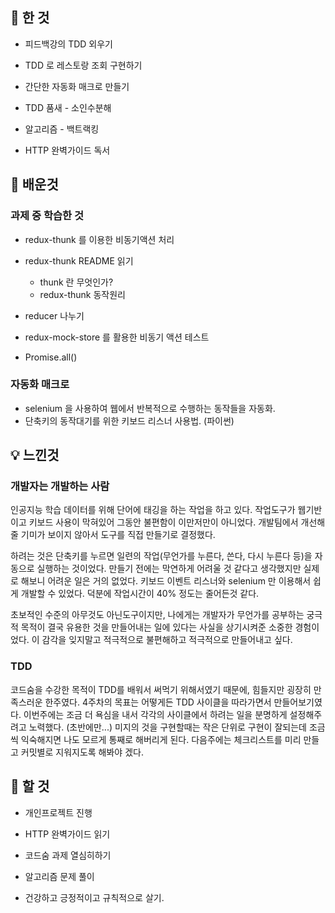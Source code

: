 ## 🎉 한 것

- 피드백강의 TDD 외우기

- TDD 로 레스토랑 조회 구현하기

- 간단한 자동화 매크로 만들기

- TDD 품새 - 소인수분해 

- 알고리즘 - 백트랙킹 

- HTTP 완벽가이드 독서

  

## 📗 배운것

### 과제 중 학습한 것

- redux-thunk 를 이용한 비동기액션 처리
- redux-thunk README 읽기
  - thunk 란 무엇인가?
  - redux-thunk 동작원리
- reducer 나누기
- redux-mock-store 를 활용한 비동기 액션 테스트

- Promise.all()

### 자동화 매크로

- selenium 을 사용하여 웹에서 반복적으로 수행하는 동작들을 자동화.
- 단축키의 동작대기를 위한 키보드 리스너 사용법. (파이썬)



## 💡 느낀것

### 개발자는 개발하는 사람

인공지능 학습 데이터를 위해 단어에 태깅을 하는 작업을 하고 있다. 작업도구가 웹기반이고 키보드 사용이 막혀있어 그동안 불편함이 이만저만이 아니었다. 개발팀에서 개선해줄 기미가 보이지 않아서 도구를 직접 만들기로 결정했다. 

하려는 것은 단축키를 누르면 일련의 작업(무언가를 누른다, 쓴다, 다시 누른다 등)을 자동으로 실행하는 것이었다. 만들기 전에는 막연하게 어려울 것 같다고 생각했지만 실제로 해보니 어려운 일은 거의 없었다. 키보드 이벤트 리스너와 selenium 만 이용해서 쉽게 개발할 수 있었다. 덕분에 작업시간이 40% 정도는 줄어든것 같다.

초보적인 수준의 아무것도 아닌도구이지만, 나에게는 개발자가 무언가를 공부하는 궁극적 목적이 결국 유용한 것을 만들어내는 일에 있다는 사실을 상기시켜준 소중한 경험이었다. 이 감각을 잊지말고 적극적으로 불편해하고 적극적으로 만들어내고 싶다. 

### TDD

코드숨을 수강한 목적이 TDD를 배워서 써먹기 위해서였기 때문에, 힘들지만 굉장히 만족스러운 한주였다. 4주차의 목표는 어떻게든 TDD 사이클을 따라가면서 만들어보기였다. 이번주에는 조금 더 욕심을 내서 각각의 사이클에서 하려는 일을 분명하게 설정해주려고 노력했다. (초반에만...) 미지의 것을 구현할때는 작은 단위로 구현이 잘되는데 조금씩 익숙해지면 나도 모르게 통째로 해버리게 된다. 다음주에는 체크리스트를 미리 만들고 커밋별로 지워지도록 해봐야 겠다. 



## 🎈 할 것

- 개인프로젝트 진행
- HTTP 완벽가이드 읽기
- 코드숨 과제 열심히하기

- 알고리즘 문제 풀이
- 건강하고 긍정적이고 규칙적으로 살기.